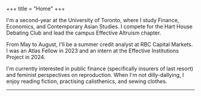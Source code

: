 +++
title = "Home"
+++

I'm a second-year at the University of Toronto, where I study Finance, Economics, and Contemporary Asian Studies. I compete for the Hart House Debating Club and lead the campus Effective Altruism chapter. 

From May to August, I'll be a summer credit analyst at RBC Capital Markets. I was an Atlas Fellow in 2023 and an intern at the Effective Institutions Project in 2024.

I'm currently interested in public finance (specifically insurers of last resort) and feminist perspectives on reproduction. When I'm not dilly-dallying, I enjoy reading fiction, practising calisthenics, and sewing clothes.


---